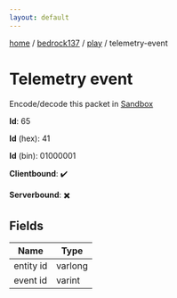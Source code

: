 ```yaml
---
layout: default
---
```


[home](/)  /  [bedrock137](/protocol/bedrock137)  /  [play](/protocol/bedrock137/play)  /  telemetry-event

# Telemetry event

Encode/decode this packet in [Sandbox](../../../sandbox/bedrock137#play.telemetry_event)

**Id**: 65

**Id** (hex): 41

**Id** (bin): 01000001

**Clientbound**: ✔️

**Serverbound**: ✖️

## Fields

Name | Type
---|---
entity id | varlong
event id | varint
